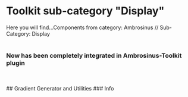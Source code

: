 # Toolkit sub-category "Display"
  Here you will find...Components from category: Ambrosinus // Sub-Category: Display  
<br>
### Now has been completely integrated in Ambrosinus-Toolkit plugin
<br>
<br>
## Gradient Generator and Utilities
### Info
<a href="https://github.com/lucianoambrosini/Ambrosinus-Toolkit/wiki/Display-components>Display components full description</a> 

<img src="https://ambrosinus.altervista.org/blog/wp-content/uploads/2022/08/GradGen01_.coverjpg.jpg" width="70%" height="70%">

